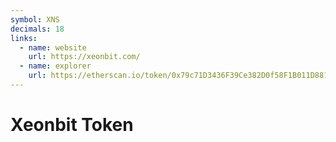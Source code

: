 ```yaml
---
symbol: XNS
decimals: 18
links:
  - name: website
    url: https://xeonbit.com/
  - name: explorer
    url: https://etherscan.io/token/0x79c71D3436F39Ce382D0f58F1B011D88100B9D91
---
```


# Xeonbit Token
